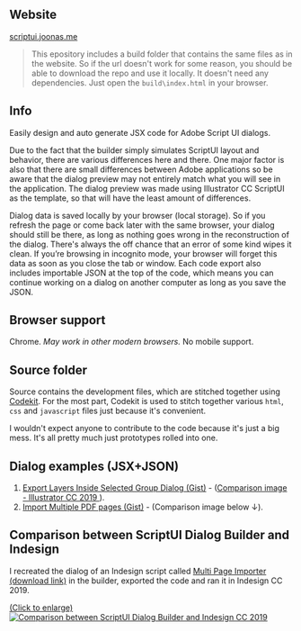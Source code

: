 
## Website

[scriptui.joonas.me](https://scriptui.joonas.me)

> This epository includes a build folder that contains the same files as in the website. So if the url doesn't work for some reason, you should be able to download the repo and use it locally. It doesn't need any dependencies. Just open the `build\index.html` in your browser.

## Info

Easily design and auto generate JSX code for Adobe Script UI dialogs.

Due to the fact that the builder simply simulates ScriptUI layout and behavior, there are various differences here and there. One major factor is also that there are small differences between Adobe applications so be aware that the dialog preview may not entirely match what you will see in the application. The dialog preview was made using Illustrator CC ScriptUI as the template, so that will have the least amount of differences. 

Dialog data is saved locally by your browser (local storage). So if you refresh the page or come back later with the same browser, your dialog should still be there, as long as nothing goes wrong in the reconstruction of the dialog. There's always the off chance that an error of some kind wipes it clean. If you’re browsing in incognito mode, your browser will forget this data as soon as you close the tab or window. Each code export also includes importable JSON at the top of the code, which means you can continue working on a dialog on another computer as long as you save the JSON.

## Browser support

Chrome. _May work in other modern browsers._ No mobile support. 

## Source folder

Source contains the development files, which are stitched together using [Codekit](https://codekitapp.com/). For the most part, Codekit is used to stitch together various `html`, `css` and `javascript` files just because it's convenient. 

I wouldn't expect anyone to contribute to the code because it's just a big mess. It's all pretty much just prototypes rolled into one.

## Dialog examples (JSX+JSON)

1. [Export Layers Inside Selected Group Dialog (Gist)](https://gist.github.com/joonaspaakko/29c8bc6321fdb76b8fd6daa32745724e) - ([Comparison image - Illustrator CC 2019 ](https://github.com/joonaspaakko/ScriptUI-Dialog-Builder-Joonas/blob/master/wiki-images/export-layers-inside-selected-group-dialog.png?raw=true)).
2. [Import Multiple PDF pages (Gist)](https://gist.github.com/joonaspaakko/3752836f282819949d5d0ab7268007dd) - (Comparison image below ↓).

## Comparison between ScriptUI Dialog Builder and Indesign

I recreated the dialog of an Indesign script called [Multi Page Importer (download link)](http://indesignsecrets.com/downloads/MultiPageImporter2.5-CS5.zip) in the builder, exported the code and ran it in Indesign CC 2019.

[(Click to enlarge)](https://github.com/joonaspaakko/ScriptUI-Dialog-Builder-Joonas/blob/master/wiki-images/dialog-comparison-Import-multiple-pdf-pages.png?raw=true)
[![Comparison between ScriptUI Dialog Builder and Indesign CC 2019](https://github.com/joonaspaakko/ScriptUI-Dialog-Builder-Joonas/blob/master/wiki-images/dialog-comparison-Import-multiple-pdf-pages.png?raw=true)](https://github.com/joonaspaakko/ScriptUI-Dialog-Builder-Joonas/blob/master/wiki-images/dialog-comparison-Import-multiple-pdf-pages.png?raw=true)
